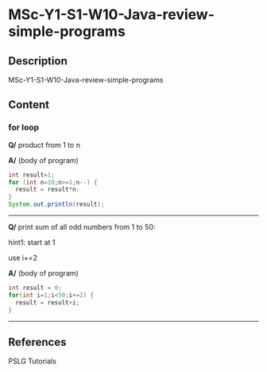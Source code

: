 # MSc-Y1-S1-W10-Java-review-simple-programs

## Description
MSc-Y1-S1-W10-Java-review-simple-programs

## Content

### for loop

**Q/** product from 1 to n

**A/** (body of program)

```java
int result=1;
for (int n=10;n>=1;n--) {
  result = result*n;
}
System.out.println(result);
```

____

**Q/** print sum of all odd numbers from 1 to 50:

hint1: start at 1

use i+=2

**A/** (body of program)

```java
int result = 0;
for(int i=1;i<50;i+=2) {
  result = result+i;
}
```

____



## References

PSLG Tutorials
